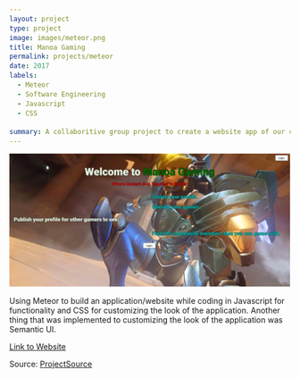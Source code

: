 ```yaml
---
layout: project
type: project
image: images/meteor.png
title: Manoa Gaming 
permalink: projects/meteor
date: 2017
labels:
  - Meteor
  - Software Engineering
  - Javascript
  - CSS

summary: A collaboritive group project to create a website app of our choosing and customization using Meteor.
---
```


<img class="ui large floated rounded image" src="../images/mgaming.png">

Using Meteor to build an application/website while coding in Javascript for functionality and CSS for customizing the look of the application. Another thing that was implemented to customizing the look of the application was Semantic UI.

<a href="http://manoagaming1.meteorapp.com/"><i class="large meteor icon"></i>Link to Website</a>



Source: <a href="https://manoagaming.github.io/"><i class="large github icon"></i>ProjectSource</a>

